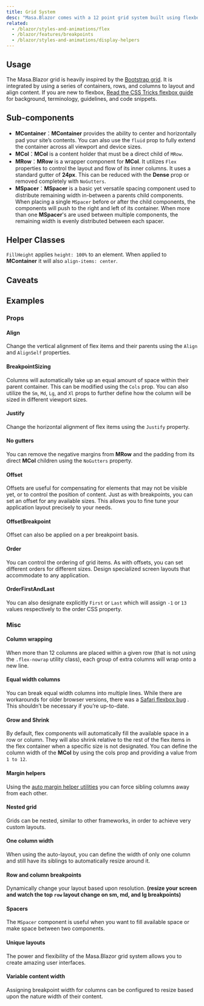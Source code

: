 ```yaml
---
title: Grid System
desc: "Masa.Blazor comes with a 12 point grid system built using flexbox. The grid is used to create specific layouts within an application’s content. It contains 5 types of media breakpoints that are used for targeting specific screen sizes or orientations, xs, sm, md, lg and xl. These resolutions are defined below in the Viewport Breakpoints table and can be modified by customizing the [Breakpoint service](/blazor/features/breakpoints)"
related:
  - /blazor/styles-and-animations/flex                      
  - /blazor/features/breakpoints
  - /blazor/styles-and-animations/display-helpers
---
```


<breakpoint-table></breakpoint-table>

## Usage

The Masa.Blazor grid is heavily inspired by the [Bootstrap grid](https://getbootstrap.com/docs/4.0/layout/grid/). It is
integrated by using a series of containers, rows, and columns to layout and align content. If you are new to
flexbox, [Read the CSS Tricks flexbox guide](https://css-tricks.com/snippets/css/a-guide-to-flexbox/#flexbox-background)
for background, terminology, guidelines, and code snippets.

<example file="" />

## Sub-components

- **MContainer**：**MContainer** provides the ability to center and horizontally pad your site’s contents. You can also use the `fluid` prop to fully extend the container across all viewport and device sizes.
- **MCol**：**MCol** is a content holder that must be a direct child of `MRow`.
- **MRow**：**MRow** is a wrapper component for **MCol**. It utilizes `Flex` properties to control the layout and flow of its inner columns. It uses a standard gutter of **24px**. This can be reduced with the **Dense** prop or removed completely with `NoGutters`.
- **MSpacer**：**MSpacer**  is a basic yet versatile spacing component used to distribute remaining width in-between a parents child components. When placing a single `MSpacer` before or after the child components, the components will push to the right and left of its container.  When more than one **MSpacer**'s are used between multiple components, the remaining width is evenly distributed between each spacer.

## Helper Classes

`FillHeight` applies `height: 100%` to an element. When applied to **MContainer** it will also `align-items: center`.

## Caveats

<app-alert type="info" content="1.x grid system has been deprecated in favor of the 2.x grid system."></app-alert>

<app-alert type="info" content="Breakpoints based props on grid components work in an `andUp` fashion. With this in mind the `xs` breakpoint is assumed and has been removed from the props context. This applies to **offset**、**justify**、**align** and single breakpoint props on `MCol`.For example: 1、Props like `justify-sm` and `justify-md` exist,but `justify-xs` does not, it is simply `justify`. 2、The `Xs` prop does not exist on **MCol**. The equivalent to this is the `Cols` prop."></app-alert>

<app-alert type="info" content="When using the grid system with IE11 you will need to set an explicit `height` as `min-height` will not suffice and cause undesired results."></app-alert>

## Examples

### Props

#### Align

Change the vertical alignment of flex items and their parents using the `Align` and `AlignSelf` properties.

<masa-example file="Examples.components.grids.Align"></masa-example>

#### BreakpointSizing

Columns will automatically take up an equal amount of space within their parent container. This can be modified using
the `Cols` prop. You can also utilize the `Sm`, `Md`, `Lg`, and `Xl` props to further define how the column will be sized in
different viewport sizes.

<masa-example file="Examples.components.grids.BreakpointSizing"></masa-example>

#### Justify

Change the horizontal alignment of flex items using the `Justify` property.

<masa-example file="Examples.components.grids.Justify"></masa-example>

#### No gutters

You can remove the negative margins from **MRow** and the padding from its direct **MCol** children using the `NoGutters` property.

<masa-example file="Examples.components.grids.NoGutters"></masa-example>

#### Offset

Offsets are useful for compensating for elements that may not be visible yet, or to control the position of content.
Just as with breakpoints, you can set an offset for any available sizes. This allows you to fine tune your application
layout precisely to your needs.

<masa-example file="Examples.components.grids.Offset"></masa-example>

#### OffsetBreakpoint

Offset can also be applied on a per breakpoint basis.

<masa-example file="Examples.components.grids.OffsetBreakpoint"></masa-example>

#### Order

You can control the ordering of grid items. As with offsets, you can set different orders for different sizes. Design
specialized screen layouts that accommodate to any application.

<masa-example file="Examples.components.grids.Order"></masa-example>

#### OrderFirstAndLast

You can also designate explicitly `First` or `Last` which will assign `-1` or `13` values respectively to the order CSS property.

<masa-example file="Examples.components.grids.OrderFirstAndLast"></masa-example>

### Misc

#### Column wrapping

When more than 12 columns are placed within a given row (that is not using the `.flex-nowrap` utility class), each group of extra columns will wrap onto a new line.

<masa-example file="Examples.components.grids.ColumnWrapping"></masa-example>

#### Equal width columns

You can break equal width columns into multiple lines. While there are workarounds for older browser versions, there was
a [Safari flexbox bug](https://github.com/philipwalton/flexbugs#11-min-and-max-size-declarations-are-ignored-when-wrapping-flex-items)
. This shouldn’t be necessary if you’re up-to-date.

<masa-example file="Examples.components.grids.EqualWidthColumns"></masa-example>

#### Grow and Shrink

By default, flex components will automatically fill the available space in a row or column. They will also shrink
relative to the rest of the flex items in the flex container when a specific size is not designated. You can define the
column width of the **MCol** by using the cols prop and providing a value from `1 to 12`.

<masa-example file="Examples.components.grids.GrowAndShrink"></masa-example>

#### Margin helpers

Using the [auto margin helper utilities](/blazor/styles-and-animations/flex) you can force sibling columns away from each other.

<masa-example file="Examples.components.grids.MarginHelpers"></masa-example>

#### Nested grid

Grids can be nested, similar to other frameworks, in order to achieve very custom layouts.

<masa-example file="Examples.components.grids.Nested"></masa-example>

#### One column width

When using the auto-layout, you can define the width of only one column and still have its siblings to automatically resize around it.

<masa-example file="Examples.components.grids.OneColumnWidth"></masa-example>

#### Row and column breakpoints

Dynamically change your layout based upon resolution. **(resize your screen and watch the top `row` layout change on sm, md, and lg breakpoints)**

<masa-example file="Examples.components.grids.RowAndColumnBreakpoints"></masa-example>

#### Spacers

The `MSpacer` component is useful when you want to fill available space or make space between two components.

<masa-example file="Examples.components.grids.Spacers"></masa-example>

#### Unique layouts

The power and flexibility of the Masa.Blazor grid system allows you to create amazing user interfaces.

<masa-example file="Examples.components.grids.UniqueLayouts"></masa-example>

#### Variable content width

Assigning breakpoint width for columns can be configured to resize based upon the nature width of their content.

<masa-example file="Examples.components.grids.VariableContentWidth"></masa-example>